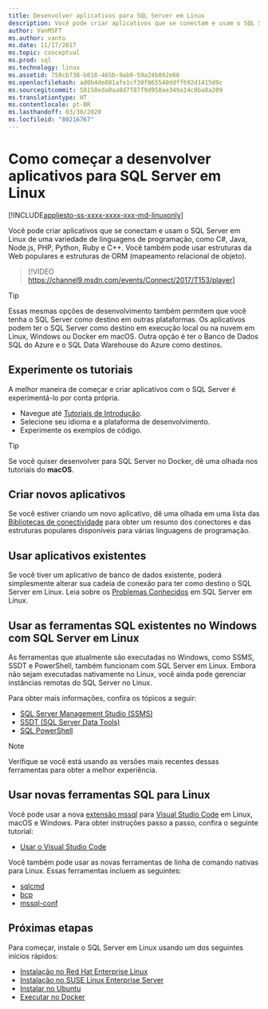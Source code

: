 ```yaml
---
title: Desenvolver aplicativos para SQL Server em Linux
description: Você pode criar aplicativos que se conectam e usam o SQL Server em Linux com uma variedade de linguagens de programação e estruturas da Web populares.
author: VanMSFT
ms.author: vanto
ms.date: 11/17/2017
ms.topic: conceptual
ms.prod: sql
ms.technology: linux
ms.assetid: 758cb738-b018-465b-9ab0-59a24b892e66
ms.openlocfilehash: ad0b4de881afe1cf30f865540ddff692d1415d9c
ms.sourcegitcommit: 58158eda0aa0d7f87f9d958ae349a14c0ba8a209
ms.translationtype: HT
ms.contentlocale: pt-BR
ms.lasthandoff: 03/30/2020
ms.locfileid: "80216767"
---
```

# <a name="how-to-get-started-developing-applications-for-sql-server-on-linux"></a>Como começar a desenvolver aplicativos para SQL Server em Linux

[!INCLUDE[appliesto-ss-xxxx-xxxx-xxx-md-linuxonly](../includes/appliesto-ss-xxxx-xxxx-xxx-md-linuxonly.md)]

Você pode criar aplicativos que se conectam e usam o SQL Server em Linux de uma variedade de linguagens de programação, como C#, Java, Node.js, PHP, Python, Ruby e C++. Você também pode usar estruturas da Web populares e estruturas de ORM (mapeamento relacional de objeto).

> [!VIDEO https://channel9.msdn.com/events/Connect/2017/T153/player]

> [!TIP]
> Essas mesmas opções de desenvolvimento também permitem que você tenha o SQL Server como destino em outras plataformas. Os aplicativos podem ter o SQL Server como destino em execução local ou na nuvem em Linux, Windows ou Docker em macOS. Outra opção é ter o Banco de Dados SQL do Azure e o SQL Data Warehouse do Azure como destinos.

## <a name="try-the-tutorials"></a>Experimente os tutoriais

A melhor maneira de começar e criar aplicativos com o SQL Server é experimentá-lo por conta própria.

- Navegue até [Tutoriais de Introdução](https://aka.ms/sqldev).
- Selecione seu idioma e a plataforma de desenvolvimento.
- Experimente os exemplos de código.

> [!TIP]
> Se você quiser desenvolver para SQL Server no Docker, dê uma olhada nos tutoriais do **macOS**.

## <a name="create-new-applications"></a>Criar novos aplicativos

Se você estiver criando um novo aplicativo, dê uma olhada em uma lista das [Bibliotecas de conectividade](sql-server-linux-develop-connectivity-libraries.md) para obter um resumo dos conectores e das estruturas populares disponíveis para várias linguagens de programação.

## <a name="use-existing-applications"></a>Usar aplicativos existentes

Se você tiver um aplicativo de banco de dados existente, poderá simplesmente alterar sua cadeia de conexão para ter como destino o SQL Server em Linux. Leia sobre os [Problemas Conhecidos](sql-server-linux-release-notes.md) em SQL Server em Linux.

## <a name="use-existing-sql-tools-on-windows-with-sql-server-on-linux"></a>Usar as ferramentas SQL existentes no Windows com SQL Server em Linux

As ferramentas que atualmente são executadas no Windows, como SSMS, SSDT e PowerShell, também funcionam com SQL Server em Linux. Embora não sejam executadas nativamente no Linux, você ainda pode gerenciar instâncias remotas do SQL Server no Linux. 

Para obter mais informações, confira os tópicos a seguir:

- [SQL Server Management Studio (SSMS)](sql-server-linux-manage-ssms.md)
- [SSDT (SQL Server Data Tools)](sql-server-linux-develop-use-ssdt.md)
- [SQL PowerShell](sql-server-linux-manage-powershell.md)

> [!Note]
> Verifique se você está usando as versões mais recentes dessas ferramentas para obter a melhor experiência.

## <a name="use-new-sql-tools-for-linux"></a>Usar novas ferramentas SQL para Linux

Você pode usar a nova [extensão mssql](https://aka.ms/mssql-marketplace) para [Visual Studio Code](https://code.visualstudio.com) em Linux, macOS e Windows. Para obter instruções passo a passo, confira o seguinte tutorial:

- [Usar o Visual Studio Code](sql-server-linux-develop-use-vscode.md)

Você também pode usar as novas ferramentas de linha de comando nativas para Linux. Essas ferramentas incluem as seguintes:

- [sqlcmd](../tools/sqlcmd-utility.md)
- [bcp](sql-server-linux-migrate-bcp.md)
- [mssql-conf](sql-server-linux-configure-mssql-conf.md)

## <a name="next-steps"></a>Próximas etapas

Para começar, instale o SQL Server em Linux usando um dos seguintes inícios rápidos:

- [Instalação no Red Hat Enterprise Linux](quickstart-install-connect-red-hat.md)
- [Instalação no SUSE Linux Enterprise Server](quickstart-install-connect-suse.md)
- [Instalar no Ubuntu](quickstart-install-connect-ubuntu.md)
- [Executar no Docker](quickstart-install-connect-ubuntu.md)
